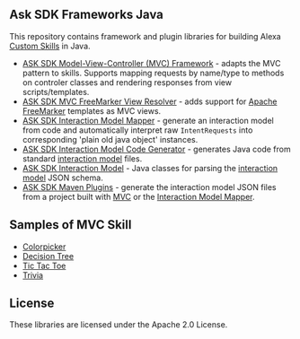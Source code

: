 ## Ask SDK Frameworks Java

This repository contains framework and plugin libraries for building Alexa [Custom Skills](https://developer.amazon.com/docs/custom-skills/understanding-custom-skills.html) in Java.

* [ASK SDK Model-View-Controller (MVC) Framework](https://github.com/alexa-labs/ask-sdk-frameworks-java/tree/samgood-dev/ask-sdk-mvc) - adapts the MVC pattern to skills. Supports mapping requests by name/type to methods on controler classes and rendering responses from view scripts/templates.
* [ASK SDK MVC FreeMarker View Resolver](https://github.com/alexa-labs/ask-sdk-frameworks-java/tree/samgood-dev/ask-sdk-mvc-freemarker) - adds support for [Apache FreeMarker](https://freemarker.apache.org/) templates as MVC views.
* [ASK SDK Interaction Model Mapper](https://github.com/alexa-labs/ask-sdk-frameworks-java/tree/samgood-dev/ask-sdk-interaction-model-mapper) - generate an interaction model from code and automatically interpret raw `IntentRequests` into corresponding 'plain old java object' instances.
* [ASK SDK Interaction Model Code Generator](https://github.com/alexa-labs/ask-sdk-frameworks-java/tree/samgood-dev/ask-sdk-interaction-model-codegen) - generates Java code from standard [interaction model](https://developer.amazon.com/docs/smapi/interaction-model-schema.html) files.
* [ASK SDK Interaction Model](https://github.com/alexa-labs/ask-sdk-frameworks-java/tree/samgood-dev/ask-sdk-interaction-model-codegen) - Java classes for parsing the [interaction model](https://developer.amazon.com/docs/smapi/interaction-model-schema.html) JSON schema.
* [ASK SDK Maven Plugins](https://github.com/alexa-labs/ask-sdk-frameworks-java/tree/samgood-dev/ask-sdk-mvc) - generate the interaction model JSON files from a project built with [MVC](https://github.com/alexa-labs/ask-sdk-frameworks-java/tree/samgood-dev/ask-sdk-mvc) or the [Interaction Model Mapper](https://github.com/alexa-labs/ask-sdk-frameworks-java/tree/samgood-dev/ask-sdk-interaction-model-mapper).

## Samples of MVC Skill

* [Colorpicker](https://github.com/alexa-labs/ask-sdk-frameworks-java/tree/master/samples/colorpicker)
* [Decision Tree](https://github.com/alexa-labs/ask-sdk-frameworks-java/tree/master/samples/decisiontree)
* [Tic Tac Toe](https://github.com/alexa-labs/ask-sdk-frameworks-java/tree/master/samples/tictactoe)
* [Trivia](https://github.com/alexa-labs/ask-sdk-frameworks-java/tree/master/samples/trivia)

## License

These libraries are licensed under the Apache 2.0 License.
